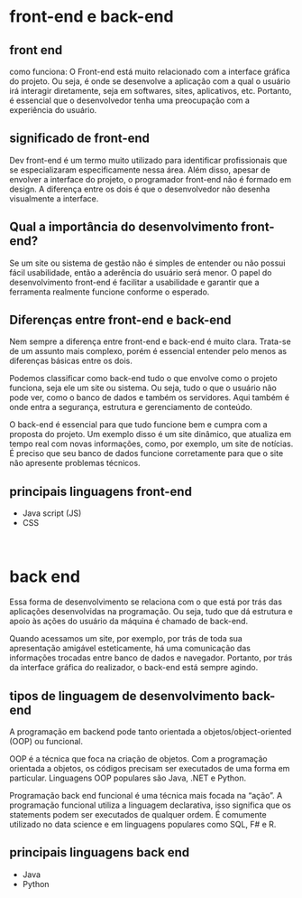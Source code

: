 # front-end e back-end

## front end

 como funciona: O Front-end está muito relacionado com a interface gráfica do projeto. Ou seja, é onde se desenvolve a aplicação com a qual o usuário irá interagir diretamente, seja em softwares, sites, aplicativos, etc. Portanto, é essencial que o desenvolvedor tenha uma preocupação com a experiência do usuário.

## significado de front-end
Dev front-end é um termo muito utilizado para identificar profissionais que se especializaram especificamente nessa área. Além disso, apesar de envolver a interface do projeto, o programador front-end não é formado em design. A diferença entre os dois é que o desenvolvedor não desenha visualmente a interface.

## Qual a importância do desenvolvimento front-end?
 
 Se um site ou sistema de gestão não é simples de entender ou não possui fácil usabilidade, então a aderência do usuário será menor. O papel do desenvolvimento front-end é facilitar a usabilidade e garantir que a ferramenta realmente funcione conforme o esperado.

## Diferenças entre front-end e back-end

Nem sempre a diferença entre front-end e back-end é muito clara. Trata-se de um assunto mais complexo, porém é essencial entender pelo menos as diferenças básicas entre os dois.

Podemos classificar como back-end tudo o que envolve como o projeto funciona, seja ele um site ou sistema. Ou seja, tudo o que o usuário não pode ver, como o banco de dados e também os servidores. Aqui também é onde entra a segurança, estrutura e gerenciamento de conteúdo.

O back-end é essencial para que tudo funcione bem e cumpra com a proposta do projeto. Um exemplo disso é um site dinâmico, que atualiza em tempo real com novas informações, como, por exemplo, um site de notícias. É preciso que seu banco de dados funcione corretamente para que o site não apresente problemas técnicos.

## principais linguagens  front-end
<ul>

<li>Java script (JS)</li>

<li>CSS </li>

</ul>


<br>


# back end
Essa forma de desenvolvimento se relaciona com o que está por trás das aplicações desenvolvidas na programação. Ou seja, tudo que dá estrutura e apoio às ações do usuário da máquina é chamado de back-end.

Quando acessamos um site, por exemplo, por trás de toda sua apresentação amigável esteticamente, há uma comunicação das informações trocadas entre banco de dados e navegador. Portanto, por trás da interface gráfica do realizador, o back-end está sempre agindo.

 ## tipos de linguagem de desenvolvimento back-end

A programação em backend pode tanto orientada a objetos/object-oriented (OOP) ou funcional.
<br>

OOP é a técnica que foca na criação de objetos. Com a programação orientada a objetos, os códigos precisam ser executados de uma forma em particular. Linguagens OOP populares são Java, .NET e Python.
<br>

Programação back end funcional é uma técnica mais focada na “ação”. A programação funcional utiliza a linguagem declarativa, isso significa que os statements podem ser executados de qualquer ordem. É comumente utilizado no data science e em linguagens populares como SQL, F# e R.

## principais linguagens back end 
<ul>
    <li>Java</li>
    <li>Python</li>



 